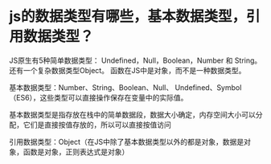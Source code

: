# js的数据类型有哪些，基本数据类型，引用数据类型？
JS原生有5种简单数据类型：
Undefined，Null，Boolean，Number 和 String。还有一个复杂数据类型Object。 
函数在JS中是对象，而不是一种数据类型。

基本数据类型：Number、String、Boolean、Null、 Undefined、Symbol（ES6），这些类型可以直接操作保存在变量中的实际值。

基本数据类型是指存放在栈中的简单数据段，数据大小确定，内存空间大小可以分配，它们是直接按值存放的，所以可以直接按值访问

引用数据类型：Object（在JS中除了基本数据类型以外的都是对象，数据是对象，函数是对象，正则表达式是对象）